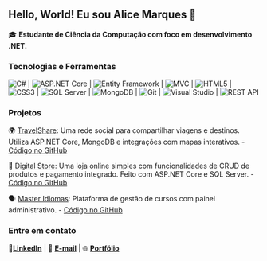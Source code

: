 ## Hello, World! Eu sou Alice Marques 👋

🎓 **Estudante de Ciência da Computação com foco em desenvolvimento .NET.**  

### Tecnologias e Ferramentas  
![C#](https://img.shields.io/badge/C%23-239120?style=flat&logo=c-sharp&logoColor=white) |
![ASP.NET Core](https://img.shields.io/badge/ASP.NET_Core-512BD4?style=flat&logo=dotnet&logoColor=white) |
![Entity Framework](https://img.shields.io/badge/Entity_Framework-68217A?style=flat&logo=dotnet&logoColor=white) |
![MVC](https://img.shields.io/badge/Arquitetura_MVC-000000?style=flat&logo=code&logoColor=white) |
![HTML5](https://img.shields.io/badge/HTML5-E34F26?style=flat&logo=html5&logoColor=white) |
![CSS3](https://img.shields.io/badge/CSS3-1572B6?style=flat&logo=css3&logoColor=white) |
![SQL Server](https://img.shields.io/badge/SQL_Server-CC2927?style=flat&logo=microsoft-sql-server&logoColor=white) |
![MongoDB](https://img.shields.io/badge/MongoDB-47A248?style=flat&logo=mongodb&logoColor=white) |
![Git](https://img.shields.io/badge/Git-F05032?style=flat&logo=git&logoColor=white) |
![Visual Studio](https://img.shields.io/badge/Visual_Studio-5C2D91?style=flat&logo=visual-studio&logoColor=white) |
![REST API](https://img.shields.io/badge/APIs_REST-FF6F00?style=flat&logo=api&logoColor=white) 

### Projetos

🌍  [TravelShare](https://travelshare-fdajbpaygsbhd8bf.brazilsouth-01.azurewebsites.net/): Uma rede social para compartilhar viagens e destinos. Utiliza ASP.NET Core, MongoDB e integrações com mapas interativos. - [Código no GitHub](https://github.com/alicemarquesdev/TravelShare)

🛒 [Digital Store](https://digitalstore-g0b6gvhba2g4fkcu.brazilsouth-01.azurewebsites.net/):  Uma loja online simples com funcionalidades de CRUD de produtos e pagamento integrado. Feito com ASP.NET Core e SQL Server. - [Código no GitHub](https://github.com/alicemarquesdev/DigitalStore)

🗣️ [Master Idiomas](https://masteridiomas-e5b0dve7cderhqec.brazilsouth-01.azurewebsites.net/): Plataforma de gestão de cursos com painel administrativo.  - [Código no GitHub](https://github.com/alicemarquesdev/MasterIdiomas)

### Entre em contato

🔗[**LinkedIn**](https://linkedin.com/in/alicemarquesdev)  |
 📧 [**E-mail**](mailto:alicemarques.dev@hotmail.com)  |
🌐 [**Portfólio**](https://alicemarquesdev.github.io/portfolio-AM/) 
